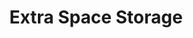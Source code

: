 ---
title: "Extra Space Storage"
url: /miami/extra-space-storage-northeast-26th-street/
shop: storage rental
---